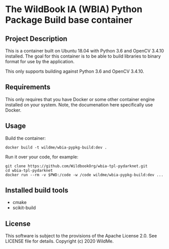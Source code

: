 # The WildBook IA (WBIA) Python Package Build base container


## Project Description

This is a container built on Ubuntu 18.04 with Python 3.6 and OpenCV 3.4.10 installed. The goal for this container is to be able to build libraries to binary format for use by the application.

This only supports building against Python 3.6 and OpenCV 3.4.10.


## Requirements

This only requires that you have Docker or some other container engine installed on your system. Note, the documenation here specifically use Docker.


## Usage

Build the container:

    docker build -t wildme/wbia-pypkg-build:dev .

Run it over your code, for example:

    git clone https://github.com/WildbookOrg/wbia-tpl-pydarknet.git
    cd wbia-tpl-pydarknet
    docker run --rm -v $PWD:/code -w /code wildme/wbia-pypkg-build:dev ...


## Installed build tools

* cmake
* scikit-build


## License

This software is subject to the provisions of the Apache License 2.0. See LICENSE file for details. Copyright (c) 2020 WildMe.
